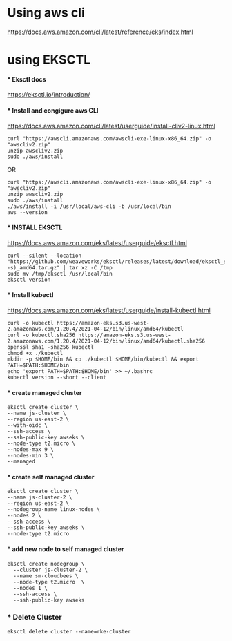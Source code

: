 # Using aws cli
https://docs.aws.amazon.com/cli/latest/reference/eks/index.html


# using EKSCTL
#### * Eksctl docs
https://eksctl.io/introduction/

#### * Install and congigure aws CLI 
https://docs.aws.amazon.com/cli/latest/userguide/install-cliv2-linux.html
```
curl "https://awscli.amazonaws.com/awscli-exe-linux-x86_64.zip" -o "awscliv2.zip"
unzip awscliv2.zip
sudo ./aws/install
```

OR 
```
curl "https://awscli.amazonaws.com/awscli-exe-linux-x86_64.zip" -o "awscliv2.zip"
unzip awscliv2.zip
sudo ./aws/install
./aws/install -i /usr/local/aws-cli -b /usr/local/bin
aws --version
```

#### * INSTALL EKSCTL

https://docs.aws.amazon.com/eks/latest/userguide/eksctl.html

```
curl --silent --location "https://github.com/weaveworks/eksctl/releases/latest/download/eksctl_$(uname -s)_amd64.tar.gz" | tar xz -C /tmp
sudo mv /tmp/eksctl /usr/local/bin
eksctl version
```

#### * Install kubectl
https://docs.aws.amazon.com/eks/latest/userguide/install-kubectl.html

```
curl -o kubectl https://amazon-eks.s3.us-west-2.amazonaws.com/1.20.4/2021-04-12/bin/linux/amd64/kubectl
curl -o kubectl.sha256 https://amazon-eks.s3.us-west-2.amazonaws.com/1.20.4/2021-04-12/bin/linux/amd64/kubectl.sha256
openssl sha1 -sha256 kubectl
chmod +x ./kubectl
mkdir -p $HOME/bin && cp ./kubectl $HOME/bin/kubectl && export PATH=$PATH:$HOME/bin
echo 'export PATH=$PATH:$HOME/bin' >> ~/.bashrc
kubectl version --short --client
```

#### * create managed cluster
```
eksctl create cluster \
--name js-cluster \
--region us-east-2 \
--with-oidc \
--ssh-access \
--ssh-public-key awseks \
--node-type t2.micro \
--nodes-max 9 \
--nodes-min 3 \
--managed
```

#### * create self managed cluster
```
eksctl create cluster \
--name js-cluster-2 \
--region us-east-2 \
--nodegroup-name linux-nodes \
--nodes 2 \
--ssh-access \
--ssh-public-key awseks \
--node-type t2.micro
```

#### * add new node to self managed cluster
```
eksctl create nodegroup \
  --cluster js-cluster-2 \
  --name sm-cloudbees \
  --node-type t2.micro  \
  --nodes 1 \
  --ssh-access \
  --ssh-public-key awseks
```

### * Delete Cluster

```
eksctl delete cluster --name=rke-cluster
```
